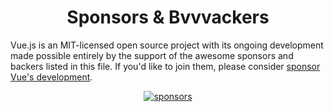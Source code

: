 <h1 align="center">Sponsors &amp; Bvvvackers</h1>

Vue.js is an MIT-licensed open source project with its ongoing development made possible entirely by the support of the awesome sponsors and backers listed in this file. If you'd like to join them, please consider [ sponsor Vue's development](https://vuejs.org/sponsor/).

<p align="center">
  <a target="_blank" href="https://sponsors.vuejs.org/backers.svg">
    <img alt="sponsors" src="https://sponsors.vuejs.org/backers.svg">
  </a>
</p>
